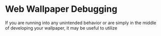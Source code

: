 # Web Wallpaper Debugging

If you are running into any unintended behavior or are simply in the middle of developing your wallpaper, it may be useful to utilize 